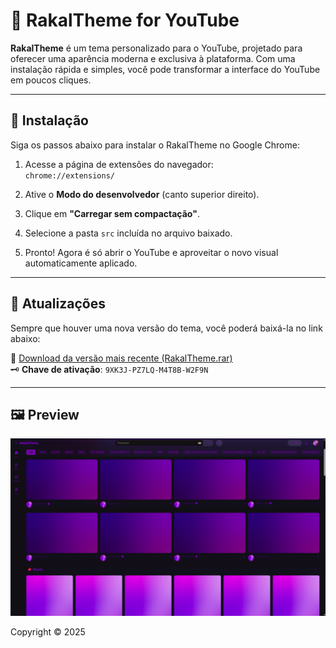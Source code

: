 # 🎨 RakalTheme for YouTube

**RakalTheme** é um tema personalizado para o YouTube, projetado para oferecer uma aparência moderna e exclusiva à plataforma. Com uma instalação rápida e simples, você pode transformar a interface do YouTube em poucos cliques.

---

## 🚀 Instalação

Siga os passos abaixo para instalar o RakalTheme no Google Chrome:

1. Acesse a página de extensões do navegador:  
   `chrome://extensions/`

2. Ative o **Modo do desenvolvedor** (canto superior direito).

3. Clique em **"Carregar sem compactação"**.

4. Selecione a pasta `src` incluída no arquivo baixado.

5. Pronto! Agora é só abrir o YouTube e aproveitar o novo visual automaticamente aplicado.

---

## 🔄 Atualizações

Sempre que houver uma nova versão do tema, você poderá baixá-la no link abaixo:

🔗 [Download da versão mais recente (RakalTheme.rar)](https://github.com/romay2k/rakal-theme/releases/tag/Updates)  
🗝️ **Chave de ativação**: `9XK3J-PZ7LQ-M4T8B-W2F9N`

---

## 🖼️ Preview

![Preview do RakalTheme](preview.png)

Copyright © 2025
